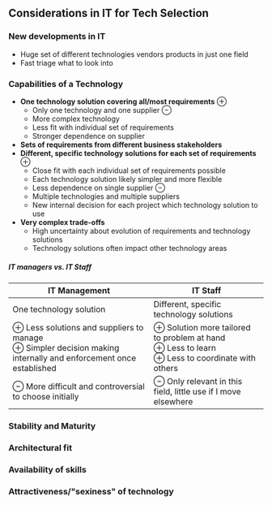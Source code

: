 ## Considerations in IT for Tech Selection
### New developments in IT
- Huge set of different technologies vendors products in just one field
- Fast triage what to look into
### Capabilities of a Technology
- **One technology solution covering all/most requirements**
	⊕ 
	- Only one technology and one supplier
	⊖
	- More complex technology
	- Less fit with individual set of requirements
	- Stronger dependence on supplier
- **Sets of requirements from different business stakeholders**
- **Different, specific technology solutions for each set of requirements**
	⊕
	- Close fit with each individual set of requirements possible
	- Each technology solution likely simpler and more flexible
	- Less dependence on single supplier
	⊖
	- Multiple technologies and multiple suppliers
	- New internal decision for each project which technology solution to use
- **Very complex trade-offs**
	- High uncertainty about evolution of requirements and technology solutions
	- Technology solutions often impact other technology areas

##### IT managers vs. IT Staff
| IT Management                                                                                                     | IT Staff                                                                                           |
| ----------------------------------------------------------------------------------------------------------------- | -------------------------------------------------------------------------------------------------- |
| One technology solution                                                                                           | Different, specific technology solutions                                                           |
| ⊕ Less solutions and suppliers to manage<br>⊕ Simpler decision making internally and enforcement once established | ⊕ Solution more tailored to problem at hand<br>⊕ Less to learn<br>⊕ Less to coordinate with others |
| ⊖ More difficult and controversial to choose initially<br>                                                        | ⊖ Only relevant in this field, little use if I move elsewhere                                      |

### Stability and Maturity
### Architectural fit
### Availability of skills
### Attractiveness/"sexiness" of technology

